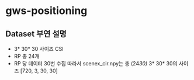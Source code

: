 # gws-positioning

## Dataset 부연 설명
- 3* 30* 30 사이즈 CSI
- RP 총 24개
- RP 당 데이터 30번 수집
따라서 scenex_cir.npy는 총 (24*30)* 3* 30* 30의 사이즈 [720, 3, 30, 30]
